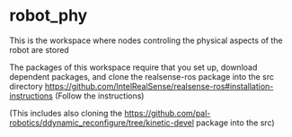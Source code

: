 # robot_phy
This is the workspace where nodes controling the physical aspects of the robot are stored

The packages of this workspace require that you set up, download dependent packages, and clone the realsense-ros package into the src directory https://github.com/IntelRealSense/realsense-ros#installation-instructions (Follow the instructions)

(This includes also cloning the https://github.com/pal-robotics/ddynamic_reconfigure/tree/kinetic-devel package into the src)
